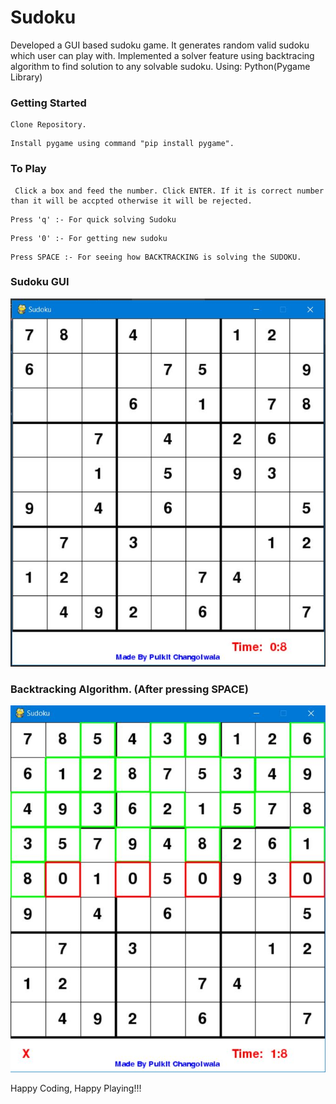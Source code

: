 # Sudoku
Developed a GUI based sudoku game. It generates random valid sudoku which user can play with. Implemented a solver feature using backtracing algorithm to find solution to any solvable sudoku. Using: Python(Pygame Library)  


### Getting Started
```
Clone Repository.
```
```
Install pygame using command "pip install pygame".
```

### To Play
```
 Click a box and feed the number. Click ENTER. If it is correct number than it will be accpted otherwise it will be rejected.
 ```
 ```
 Press 'q' :- For quick solving Sudoku
 ```
 ```
 Press '0' :- For getting new sudoku
 ```
 ```
 Press SPACE :- For seeing how BACKTRACKING is solving the SUDOKU.
```

### Sudoku GUI
![Image of Yaktocat](https://github.com/PulkitChangoiwala/ProjectPhotos/blob/master/Image.JPG)


### Backtracking Algorithm. (After pressing SPACE)
![Image of Yaktocat](https://github.com/PulkitChangoiwala/ProjectPhotos/blob/master/BackTrackingImage.JPG)



Happy Coding, Happy Playing!!!

